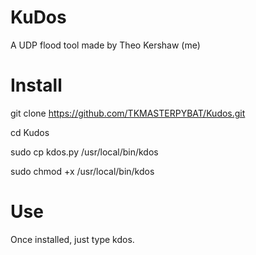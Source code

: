 # KuDos
A UDP flood tool made by Theo Kershaw (me)

# Install
git clone https://github.com/TKMASTERPYBAT/Kudos.git




cd Kudos




sudo cp kdos.py /usr/local/bin/kdos




sudo chmod +x /usr/local/bin/kdos

# Use
Once installed, just type kdos.
